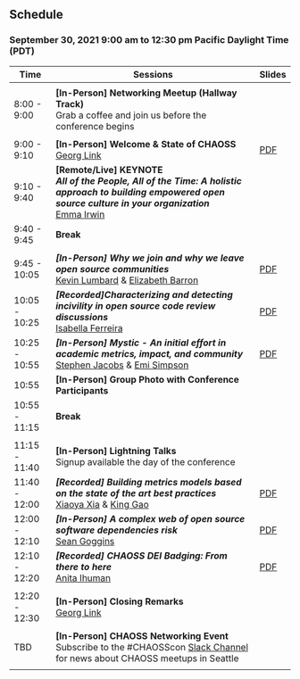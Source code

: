 ## Schedule
### September 30, 2021 9:00 am to 12:30 pm Pacific Daylight Time (PDT)

|Time|Sessions|Slides|
|---|---|---|
| | | |
| 8:00 - 9:00|**[In-Person] Networking Meetup (Hallway Track)**<br>Grab a coffee and join us before the conference begins| |
| | | |
| 9:00 - 9:10|**[In-Person] Welcome & State of CHAOSS**<br>[Georg Link](#user-content-georg-link)| [PDF](https://github.com/chaoss/website/blob/master/CHAOSScon/2021NA/slides/GeorgLink_State-of-CHAOSS.pdf)|
| 9:10 - 9:40|**[Remote/Live] KEYNOTE<br>_All of the People, All of the Time: A holistic approach to building empowered open source culture in your organization_**<br>[Emma Irwin](#user-content-emma-irwin)| |
| 9:40 - 9:45|**Break**| |
| | | |
| 9:45 - 10:05|_**[In-Person] Why we join and why we leave open source communities**_<br>[Kevin Lumbard](#user-content-kevin-lumbard) & [Elizabeth Barron](#user-content-elizabeth-barron)|[PDF](https://github.com/chaoss/website/blob/master/CHAOSScon/2021NA/slides/Lumbard_Why-Join-leave-OSC.pdf)|
|10:05 - 10:25|_**[Recorded]Characterizing and detecting incivility in open source code review discussions**_<br>[Isabella Ferreira](#user-content-isabella-ferreira)|[PDF](https://github.com/chaoss/website/blob/master/CHAOSScon/2021NA/slides/IsabellaFerreira_Incivility.pdf)|
|10:25 - 10:55|_**[In-Person] Mystic - An initial effort in academic metrics, impact, and community**_<br>[Stephen Jacobs](#user-content-stephen-jacobs) & [Emi Simpson](#user-content-emi-simpson)|[PDF](https://github.com/chaoss/website/blob/master/CHAOSScon/2021NA/slides/Emi_Mystic-Talk.pdf)|
|10:55|**[In-Person] Group Photo with Conference Participants**| |
|10:55 - 11:15|**Break**| |
| | | |
|11:15 - 11:40|**[In-Person] Lightning Talks**<br>Signup available the day of the conference| |
|11:40 - 12:00|_**[Recorded] Building metrics models based on the state of the art best practices**_<br>[Xiaoya Xia](#user-content-xiaoya-xia) & [King Gao](#user-content-king-gao)|[PDF](https://github.com/chaoss/website/blob/master/CHAOSScon/2021NA/slides/Xiaoya_King_building-metrics.pdf)|
|12:00 - 12:10|_**[In-Person] A complex web of open source software dependencies risk**_<br>[Sean Goggins](#user-content-sean-goggins)| [PDF](https://github.com/chaoss/website/blob/master/CHAOSScon/2021NA/slides/Sean_Complex-web-OSS.pdf)|
|12:10 - 12:20|_**[Recorded] CHAOSS DEI Badging: From there to here**_<br>[Anita Ihuman](#user-content-anita-ihuman)|[PDF](https://github.com/chaoss/website/blob/master/CHAOSScon/2021NA/slides/AnitaIhuman_%20DEI-Badging.pdf)|
| | | |
|12:20 - 12:30|**[In-Person] Closing Remarks**<br>[Georg Link](#user-content-georg-link)| |
| | | |
|TBD|**[In-Person] CHAOSS Networking Event**<br>Subscribe to the #CHAOSScon [Slack Channel](https://join.slack.com/t/chaoss-workspace/shared_invite/zt-r65szij9-QajX59hkZUct82b0uACA6g) for news about CHAOSS meetups in Seattle| |
| | | |
